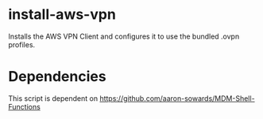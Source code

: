 # install-aws-vpn 
Installs the AWS VPN Client and configures it to use the bundled .ovpn profiles.

# Dependencies
This script is dependent on https://github.com/aaron-sowards/MDM-Shell-Functions
